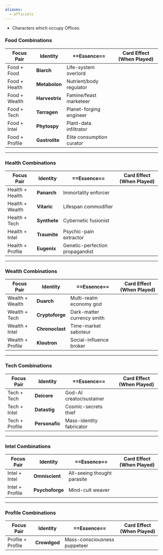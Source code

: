 ```yaml
---
aliases:
  - officials
---
```


- Characters which occupy Offices.
### **Food** Combinations

| Focus Pair     | Identity       | ==Essence==               | Card Effect (When Played) |
| -------------- | -------------- | ------------------------- | ------------------------- |
| Food + Food    | **Biarch**     | Life-system overlord      |                           |
| Food + Health  | **Metabolon**  | Nutrient/body regulator   |                           |
| Food + Wealth  | **Harvestrix** | Famine/feast marketeer    |                           |
| Food + Tech    | **Terragen**   | Planet-forging engineer   |                           |
| Food + Intel   | **Phytospy**   | Plant-data infiltrator    |                           |
| Food + Profile | **Gastrolite** | Elite consumption curator |                           |

---

### **Health** Combinations

| Focus Pair       | Identity     | ==Essence==                     | Card Effect (When Played) |
| ---------------- | ------------ | ------------------------------- | ------------------------- |
| Health + Health  | **Panarch**  | Immortality enforcer            |                           |
| Health + Wealth  | **Vitaric**  | Lifespan commodifier            |                           |
| Health + Tech    | **Synthete** | Cybernetic fusionist            |                           |
| Health + Intel   | **Traumite** | Psychic-pain extractor          |                           |
| Health + Profile | **Eugenix**  | Genetic-perfection propagandist |                           |

---

### **Wealth** Combinations

| Focus Pair       | Identity        | ==Essence==                | Card Effect (When Played) |
| ---------------- | --------------- | -------------------------- | ------------------------- |
| Wealth + Wealth  | **Duarch**      | Multi-realm economy god    |                           |
| Wealth + Tech    | **Cryptoforge** | Dark-matter currency smith |                           |
| Wealth + Intel   | **Chronoclast** | Time-market saboteur       |                           |
| Wealth + Profile | **Kloutron**    | Social-influence broker    |                           |

---

### **Tech** Combinations

| Focus Pair     | Identity       | ==Essence==              | Card Effect (When Played) |
| -------------- | -------------- | ------------------------ | ------------------------- |
| Tech + Tech    | **Deicore**    | God-AI creator/sustainer |                           |
| Tech + Intel   | **Datastig**   | Cosmic-secrets thief     |                           |
| Tech + Profile | **Personafic** | Mass-identity fabricator |                           |

---

### **Intel** Combinations

| Focus Pair      | Identity        | ==Essence==                 | Card Effect (When Played) |
| --------------- | --------------- | --------------------------- | ------------------------- |
| Intel + Intel   | **Omniscient**  | All-seeing thought parasite |                           |
| Intel + Profile | **Psychoforge** | Mind-cult weaver            |                           |

---

### **Profile** Combinations

| Focus Pair        | Identity     | ==Essence==                  | Card Effect (When Played) |
| ----------------- | ------------ | ---------------------------- | ------------------------- |
| Profile + Profile | **Crowdgod** | Mass-consciousness puppeteer |                           |
